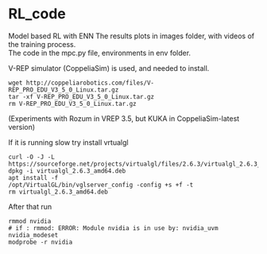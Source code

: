 # RL_code
Model based RL with ENN
The results plots in images folder, with videos of the training process.<br>
The code in the mpc.py file, environments in env folder.

V-REP simulator (CoppeliaSim) is used, and needed to install.
```shell script
wget http://coppeliarobotics.com/files/V-REP_PRO_EDU_V3_5_0_Linux.tar.gz
tar -xf V-REP_PRO_EDU_V3_5_0_Linux.tar.gz
rm V-REP_PRO_EDU_V3_5_0_Linux.tar.gz
```
(Experiments with Rozum in VREP 3.5, but KUKA in CoppeliaSim-latest version)

If it is running slow try install vrtualgl
```shell script
curl -O -J -L https://sourceforge.net/projects/virtualgl/files/2.6.3/virtualgl_2.6.3_amd64.deb/download
dpkg -i virtualgl_2.6.3_amd64.deb
apt install -f
/opt/VirtualGL/bin/vglserver_config -config +s +f -t
rm virtualgl_2.6.3_amd64.deb
```

After that run
```shell script
rmmod nvidia
# if : rmmod: ERROR: Module nvidia is in use by: nvidia_uvm nvidia_modeset
modprobe -r nvidia
```
